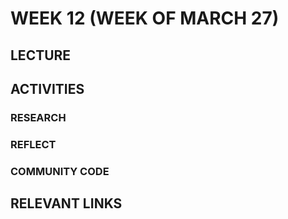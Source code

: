 <!-- # ![Programming for Mobile App Development](images/1366x768-kotlin2022_2.png) -->

# WEEK 12 (WEEK OF MARCH 27)
## LECTURE 


## ACTIVITIES
### RESEARCH

### REFLECT

### COMMUNITY CODE


## RELEVANT LINKS

